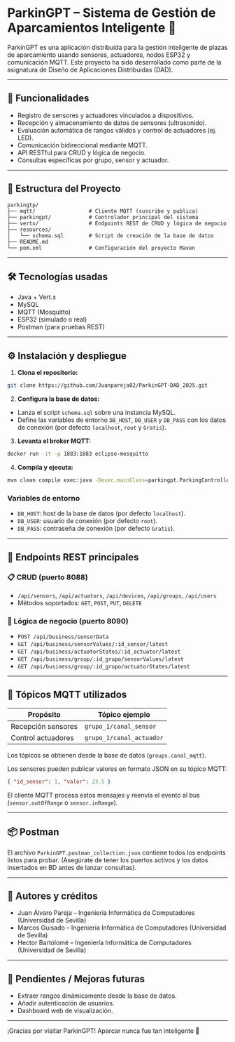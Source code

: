 # ParkinGPT – Sistema de Gestión de Aparcamientos Inteligente 🚗

ParkinGPT es una aplicación distribuida para la gestión inteligente de plazas de aparcamiento usando sensores, actuadores, nodos ESP32 y comunicación MQTT. Este proyecto ha sido desarrollado como parte de la asignatura de Diseño de Aplicaciones Distribuidas (DAD).

---

## 📌 Funcionalidades

- Registro de sensores y actuadores vinculados a dispositivos.
- Recepción y almacenamiento de datos de sensores (ultrasonido).
- Evaluación automática de rangos válidos y control de actuadores (ej. LED).
- Comunicación bidireccional mediante MQTT.
- API RESTful para CRUD y lógica de negocio.
- Consultas específicas por grupo, sensor y actuador.

---

## 🧩 Estructura del Proyecto

```
parkingtp/
├── mqtt/                 # Cliente MQTT (suscribe y publica)
├── parkingpt/            # Controlador principal del sistema
├── vertx/                # Endpoints REST de CRUD y lógica de negocio
├── resources/
│   └── schema.sql        # Script de creación de la base de datos
├── README.md
└── pom.xml               # Configuración del proyecto Maven
```

---

## 🛠️ Tecnologías usadas

- Java + Vert.x
- MySQL
- MQTT (Mosquitto)
- ESP32 (simulado o real)
- Postman (para pruebas REST)

---

## ⚙️ Instalación y despliegue

1. **Clona el repositorio:**
```bash
git clone https://github.com/Juanpareja02/ParkinGPT-DAD_2025.git
```

2. **Configura la base de datos:**
- Lanza el script `schema.sql` sobre una instancia MySQL.
- Define las variables de entorno `DB_HOST`, `DB_USER` y `DB_PASS` con los datos de conexión (por defecto `localhost`, `root` y `Gratis`).

3. **Levanta el broker MQTT:**
```bash
docker run -it -p 1883:1883 eclipse-mosquitto
```

4. **Compila y ejecuta:**
```bash
mvn clean compile exec:java -Dexec.mainClass=parkingpt.ParkingController
```

### Variables de entorno

- `DB_HOST`: host de la base de datos (por defecto `localhost`).
- `DB_USER`: usuario de conexión (por defecto `root`).
- `DB_PASS`: contraseña de conexión (por defecto `Gratis`).

---

## 🔌 Endpoints REST principales

### 📋 CRUD (puerto 8088)
- `/api/sensors`, `/api/actuators`, `/api/devices`, `/api/groups`, `/api/users`
- Métodos soportados: `GET`, `POST`, `PUT`, `DELETE`

### 🤖 Lógica de negocio (puerto 8090)
- `POST /api/business/sensorData`
- `GET /api/business/sensorValues/:id_sensor/latest`
- `GET /api/business/actuatorStates/:id_actuator/latest`
- `GET /api/business/group/:id_grupo/sensorValues/latest`
- `GET /api/business/group/:id_grupo/actuatorStates/latest`

---

## 📡 Tópicos MQTT utilizados

| Propósito           | Tópico ejemplo              |
|--------------------|-----------------------------|
| Recepción sensores | `grupo_1/canal_sensor`       |
| Control actuadores | `grupo_1/canal_actuador`     |

Los tópicos se obtienen desde la base de datos (`groups.canal_mqtt`).

Los sensores pueden publicar valores en formato JSON en su tópico MQTT:

```json
{ "id_sensor": 1, "valor": 23.5 }
```

El cliente MQTT procesa estos mensajes y reenvía el evento al bus (`sensor.outOfRange` o `sensor.inRange`).

---

## 📦 Postman

El archivo `ParkinGPT.postman_collection.json` contiene todos los endpoints listos para probar. (Asegúrate de tener los puertos activos y los datos insertados en BD antes de lanzar consultas).

---

## 🧠 Autores y créditos

- Juan Álvaro Pareja – Ingeniería Informática de Computadores (Universidad de Sevilla)
- Marcos Guisado – Ingeniería Informática de Computadores (Universidad de Sevilla)
- Hector Bartolomé – Ingeniería Informática de Computadores (Universidad de Sevilla)

---

## 🏁 Pendientes / Mejoras futuras

- Extraer rangos dinámicamente desde la base de datos.
- Añadir autenticación de usuarios.
- Dashboard web de visualización.

---

¡Gracias por visitar ParkinGPT! Aparcar nunca fue tan inteligente 🚦

